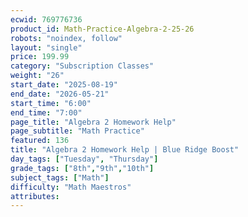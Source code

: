 ```yaml
---
ecwid: 769776736
product_id: Math-Practice-Algebra-2-25-26
robots: "noindex, follow"
layout: "single"
price: 199.99
category: "Subscription Classes"
weight: "26"
start_date: "2025-08-19"
end_date: "2026-05-21"
start_time: "6:00"
end_time: "7:00"
page_title: "Algebra 2 Homework Help"
page_subtitle: "Math Practice"
featured: 136
title: "Algebra 2 Homework Help | Blue Ridge Boost"
day_tags: ["Tuesday", "Thursday"]
grade_tags: ["8th","9th","10th"]
subject_tags: ["Math"]
difficulty: "Math Maestros"
attributes:
---
```

